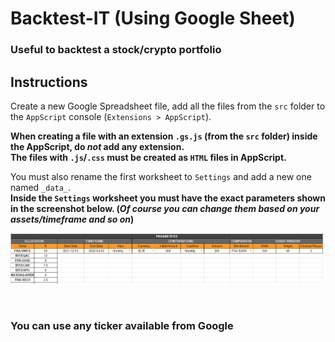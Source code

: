# Backtest-IT (Using Google Sheet)

### Useful to backtest a stock/crypto portfolio

## Instructions
Create a new Google Spreadsheet file, add all the files from the `src` folder to the `AppScript` console (`Extensions > AppScript`).<br>

<b>When creating a file with an extension `.gs.js` (from the `src` folder) inside the AppScript, do <i>not</i> add any extension.<br>
The files with `.js`/`.css` must be created as `HTML` files in AppScript.</b><br>

You must also rename the first worksheet to `Settings` and add a new one named `_data_`.<br>
<b>Inside the `Settings` worksheet you must have the exact parameters shown in the screenshot below. (<i>Of course you can change them based on your assets/timeframe and so on</i>)</b><br>
<p align="center">
    <img alt="Official Logo" src="/resources/parameters.png" width="850" /><br/>
</p>
<br>

### You can use any ticker available from Google